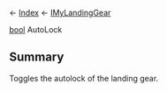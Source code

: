 ← [Index](Api-Index) ← [IMyLandingGear](SpaceEngineers.Game.ModAPI.Ingame.IMyLandingGear)

[bool](System.Boolean) AutoLock

## Summary

Toggles the autolock of the landing gear.

